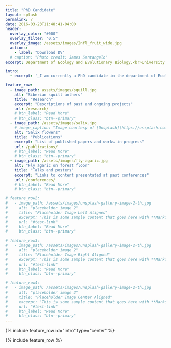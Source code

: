 ```yaml
---
title: "PhD Candidate"
layout: splash
permalink: /
date: 2016-03-23T11:48:41-04:00
header:
  overlay_color: "#000"
  overlay_filter: "0.5"
  overlay_image: /assets/images/Infl_fruit_wide.jpg
  actions:
    - label: "Download DV"
  # caption: "Photo credit: James Santangelo"
excerpt: Department of Ecology and Evolutionary Biology,<br>University of Toronto

intro:
  - excerpt: '_I am currently a PhD candidate in the department of Ecology and Evolutionary Biology at the University of Toronto working with [Marc Johnson](https://evoecolab.wordpress.com/){:target="_blank"} and [Rob Ness](https://www.ness.bio){:target="_blank"}. I am using urban environments as large-scale, naturally replicated environments to examine the extent of parallel phenotypic and genomic evolution in nature using white clover (Trifolium repens) as a model system_'

feature_row:
  - image_path: assets/images/squill.jpg
    alt: "Siberian squill anthers"
    title: "Research"
    excerpt: "Descriptions of past and ongoing projects"
    url: /research/
    # btn_label: "Read More"
    # btn_class: "btn--primary"
  - image_path: /assets/images/salix.jpg
    # image_caption: "Image courtesy of [Unsplash](https://unsplash.com/)"
    alt: "Salix flowers"
    title: "Publications"
    excerpt: "List of published papers and works in-progress"
    url: /publications/
    # btn_label: "Read More"
    # btn_class: "btn--primary"
  - image_path: /assets/images/fly-agaric.jpg
    alt: "Fly agaric on forest floor"
    title: "Talks and posters"
    excerpt: "Links to content presentated at past conferences"
    url: /conferences/
    # btn_label: "Read More"
    # btn_class: "btn--primary"

# feature_row2:
#   - image_path: /assets/images/unsplash-gallery-image-2-th.jpg
#     alt: "placeholder image 2"
#     title: "Placeholder Image Left Aligned"
#     excerpt: 'This is some sample content that goes here with **Markdown** formatting. Left aligned with `type="left"`'
#     url: "#test-link"
#     btn_label: "Read More"
#     btn_class: "btn--primary"

# feature_row3:
#   - image_path: /assets/images/unsplash-gallery-image-2-th.jpg
#     alt: "placeholder image 2"
#     title: "Placeholder Image Right Aligned"
#     excerpt: 'This is some sample content that goes here with **Markdown** formatting. Right aligned with `type="right"`'
#     url: "#test-link"
#     btn_label: "Read More"
#     btn_class: "btn--primary"

# feature_row4:
#   - image_path: /assets/images/unsplash-gallery-image-2-th.jpg
#     alt: "placeholder image 2"
#     title: "Placeholder Image Center Aligned"
#     excerpt: 'This is some sample content that goes here with **Markdown** formatting. Centered with `type="center"`'
#     url: "#test-link"
#     btn_label: "Read More"
#     btn_class: "btn--primary"
---
```


{% include feature_row id="intro" type="center" %}

{% include feature_row %}

<!-- {% include feature_row id="feature_row2" type="left" %}

{% include feature_row id="feature_row3" type="right" %}

{% include feature_row id="feature_row4" type="center" %} -->
